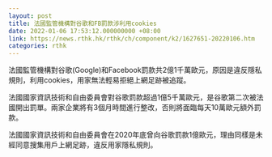```yaml
---
layout: post
title: 法國監管機構對谷歌和FB罰款涉利用cookies
date: 2022-01-06 17:53:12.000000000 +08:00
link: https://news.rthk.hk/rthk/ch/component/k2/1627651-20220106.htm
categories: rthk
---
```


法國監管機構對谷歌(Google)和Facebook罰款共2億1千萬歐元，原因是違反隱私規則，利用cookies，用家無法輕易拒絕上網足跡被追蹤。

法國國家資訊技術和自由委員會對谷歌罰款超過1億5千萬歐元，是谷歌第二次被法國開出罰單。兩家企業將有3個月時間進行整改，否則將面臨每天10萬歐元額外罰款。

法國國家資訊技術和自由委員會在2020年底曾向谷歌罰款1億歐元，理由同樣是未經同意搜集用戶上網足跡，違反用家隱私規則。

